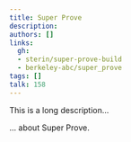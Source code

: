 ```yaml
---
title: Super Prove
description:
authors: []
links:
  gh:
  - sterin/super-prove-build
  - berkeley-abc/super_prove
tags: []
talk: 158
---
```


This is a long description...
<!--more-->
... about Super Prove.
